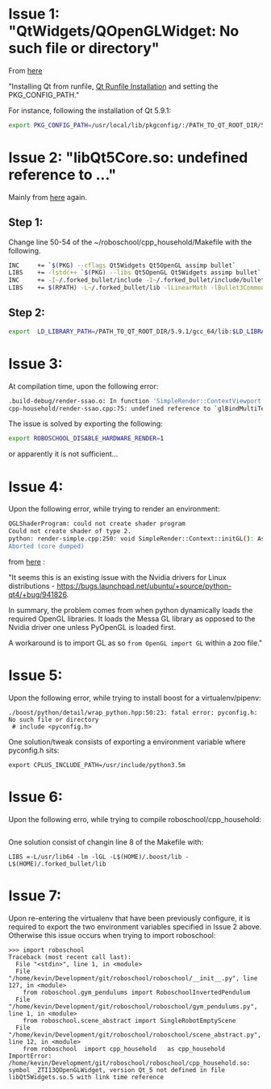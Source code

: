# Issue 1: "QtWidgets/QOpenGLWidget: No such file or directory"

From [here](https://github.com/openai/roboschool/issues/42)

"Installing Qt from runfile, [Qt Runfile Installation](https://wiki.qt.io/Install_Qt_5_on_Ubuntu) and setting the PKG_CONFIG_PATH."

For instance, following the installation of Qt 5.9.1:

```bash
export PKG_CONFIG_PATH=/usr/local/lib/pkgconfig/:/PATH_TO_QT_ROOT_DIR/5.9.1/gcc_64/lib/pkgconfig
```

# Issue 2: "libQt5Core.so: undefined reference to ..."

Mainly from [here](https://github.com/openai/roboschool/issues/42) again.

## Step 1: 

Change line 50-54 of the ~/roboschool/cpp_household/Makefile with the following.

```bash
INC     += `$(PKG) --cflags Qt5Widgets Qt5OpenGL assimp bullet`
LIBS    += -lstdc++ `$(PKG) --libs Qt5OpenGL Qt5Widgets assimp bullet`
INC     += -I~/.forked_bullet/include -I~/.forked_bullet/include/bullet -I/usr/local/include/bullet -I/usr/include/python3.6m
LIBS    += $(RPATH) -L~/.forked_bullet/lib -lLinearMath -lBullet3Common -lBulletCollision -lBulletDynamics -lBulletInverseDynamics -lPhysicsClientC_API -lBulletSoftBody
```

## Step 2:

```bash
export  LD_LIBRARY_PATH=/PATH_TO_QT_ROOT_DIR/5.9.1/gcc_64/lib:$LD_LIBRARY_PATH
```

# Issue 3: 

At compilation time, upon the following error:

```bash 
.build-debug/render-ssao.o: In function 'SimpleRender::ContextViewport::_depthlinear_paint(int)'
cpp-household/render-ssao.cpp:75: undefined reference to `glBindMultiTextureEXT'
```

The issue is solved by exporting the following:
```bash
export ROBOSCHOOL_DISABLE_HARDWARE_RENDER=1
```

or apparently it is not sufficient...

# Issue 4: 

Upon the following error, while trying to render an environment:

```bash
QGLShaderProgram: could not create shader program
Could not create shader of type 2.
python: render-simple.cpp:250: void SimpleRender::Context::initGL(): Assertion `r0' failed.
Aborted (core dumped)
```

from [here](https://github.com/openai/roboschool/issues/15) :

"It seems this is an existing issue with the Nvidia drivers for Linux distributions - https://bugs.launchpad.net/ubuntu/+source/python-qt4/+bug/941826.

In summary, the problem comes from when python dynamically loads the required OpenGL libraries. It loads the Messa GL library as opposed to the Nvidia driver one unless PyOpenGL is loaded first.

A workaround is to import GL as so `from OpenGL import GL` within a zoo file."

# Issue 5:

Upon the following error, while trying to install boost for a virtualenv/pipenv:

```
./boost/python/detail/wrap_python.hpp:50:23: fatal error: pyconfig.h: No such file or directory
 # include <pyconfig.h>
```

One solution/tweak consists of exporting a environment variable where pyconfig.h sits:

```
export CPLUS_INCLUDE_PATH=/usr/include/python3.5m
```

# Issue 6:

Upon the following erro, while trying to compile roboschool/cpp_household:

```

```

One solution consist of changin line 8 of the Makefile with:

```
LIBS =-L/usr/lib64 -lm -lGL -L$(HOME)/.boost/lib -L$(HOME)/.forked_bullet/lib
```

# Issue 7:

Upon re-entering the virtualenv that have been previously configure, it is required to export the two environment variables specified in Issue 2 above.
Otherwise this issue occurs when trying to import roboschool:

```
>>> import roboschool
Traceback (most recent call last):
  File "<stdin>", line 1, in <module>
  File "/home/kevin/Development/git/roboschool/roboschool/__init__.py", line 127, in <module>
    from roboschool.gym_pendulums import RoboschoolInvertedPendulum
  File "/home/kevin/Development/git/roboschool/roboschool/gym_pendulums.py", line 1, in <module>
    from roboschool.scene_abstract import SingleRobotEmptyScene
  File "/home/kevin/Development/git/roboschool/roboschool/scene_abstract.py", line 12, in <module>
    from roboschool  import cpp_household   as cpp_household
ImportError: /home/kevin/Development/git/roboschool/roboschool/cpp_household.so: symbol _ZTI13QOpenGLWidget, version Qt_5 not defined in file libQt5Widgets.so.5 with link time reference
```